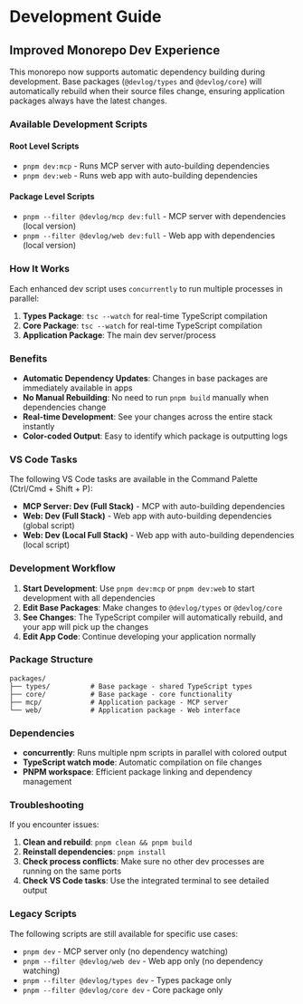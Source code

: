 # Development Guide

## Improved Monorepo Dev Experience

This monorepo now supports automatic dependency building during development. Base packages (`@devlog/types` and `@devlog/core`) will automatically rebuild when their source files change, ensuring application packages always have the latest changes.

### Available Development Scripts

#### Root Level Scripts
- `pnpm dev:mcp` - Runs MCP server with auto-building dependencies
- `pnpm dev:web` - Runs web app with auto-building dependencies

#### Package Level Scripts
- `pnpm --filter @devlog/mcp dev:full` - MCP server with dependencies (local version)
- `pnpm --filter @devlog/web dev:full` - Web app with dependencies (local version)

### How It Works

Each enhanced dev script uses `concurrently` to run multiple processes in parallel:

1. **Types Package**: `tsc --watch` for real-time TypeScript compilation
2. **Core Package**: `tsc --watch` for real-time TypeScript compilation  
3. **Application Package**: The main dev server/process

### Benefits

- **Automatic Dependency Updates**: Changes in base packages are immediately available in apps
- **No Manual Rebuilding**: No need to run `pnpm build` manually when dependencies change
- **Real-time Development**: See your changes across the entire stack instantly
- **Color-coded Output**: Easy to identify which package is outputting logs

### VS Code Tasks

The following VS Code tasks are available in the Command Palette (Ctrl/Cmd + Shift + P):

- **MCP Server: Dev (Full Stack)** - MCP with auto-building dependencies
- **Web: Dev (Full Stack)** - Web app with auto-building dependencies (global script)
- **Web: Dev (Local Full Stack)** - Web app with auto-building dependencies (local script)

### Development Workflow

1. **Start Development**: Use `pnpm dev:mcp` or `pnpm dev:web` to start development with all dependencies
2. **Edit Base Packages**: Make changes to `@devlog/types` or `@devlog/core`
3. **See Changes**: The TypeScript compiler will automatically rebuild, and your app will pick up the changes
4. **Edit App Code**: Continue developing your application normally

### Package Structure

```
packages/
├── types/          # Base package - shared TypeScript types
├── core/           # Base package - core functionality  
├── mcp/            # Application package - MCP server
└── web/            # Application package - Web interface
```

### Dependencies

- **concurrently**: Runs multiple npm scripts in parallel with colored output
- **TypeScript watch mode**: Automatic compilation on file changes
- **PNPM workspace**: Efficient package linking and dependency management

### Troubleshooting

If you encounter issues:

1. **Clean and rebuild**: `pnpm clean && pnpm build`
2. **Reinstall dependencies**: `pnpm install`
3. **Check process conflicts**: Make sure no other dev processes are running on the same ports
4. **Check VS Code tasks**: Use the integrated terminal to see detailed output

### Legacy Scripts

The following scripts are still available for specific use cases:

- `pnpm dev` - MCP server only (no dependency watching)
- `pnpm --filter @devlog/web dev` - Web app only (no dependency watching)
- `pnpm --filter @devlog/types dev` - Types package only  
- `pnpm --filter @devlog/core dev` - Core package only
